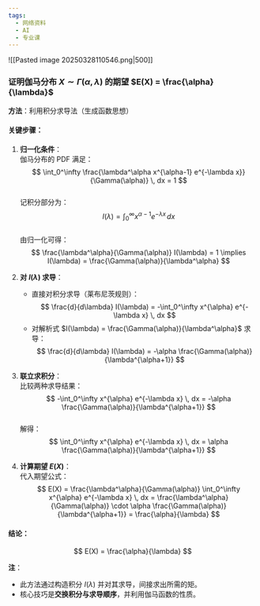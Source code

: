```yaml
---
tags:
  - 网络资料
  - AI
  - 专业课
---
```


![[Pasted image 20250328110546.png|500]]
### 证明伽马分布 $X \sim \Gamma(\alpha, \lambda)$ 的期望 $E(X) = \frac{\alpha}{\lambda}$  
**方法**：利用积分求导法（生成函数思想）  

#### 关键步骤：
1. **归一化条件**：  
   伽马分布的 PDF 满足：  
   $$
   \int_0^\infty \frac{\lambda^\alpha x^{\alpha-1} e^{-\lambda x}}{\Gamma(\alpha)} \, dx = 1
   $$  
   记积分部分为：  
   $$
   I(\lambda) = \int_0^\infty x^{\alpha-1} e^{-\lambda x} \, dx
   $$  
   由归一化可得：  
   $$
   \frac{\lambda^\alpha}{\Gamma(\alpha)} I(\lambda) = 1 \implies I(\lambda) = \frac{\Gamma(\alpha)}{\lambda^\alpha}
   $$  

2. **对 $I(\lambda)$ 求导**：  
   - 直接对积分求导（莱布尼茨规则）：  
     $$
     \frac{d}{d\lambda} I(\lambda) = -\int_0^\infty x^{\alpha} e^{-\lambda x} \, dx
     $$  
   - 对解析式 $I(\lambda) = \frac{\Gamma(\alpha)}{\lambda^\alpha}$ 求导：  
     $$
     \frac{d}{d\lambda} I(\lambda) = -\alpha \frac{\Gamma(\alpha)}{\lambda^{\alpha+1}}
     $$  

3. **联立求积分**：  
   比较两种求导结果：  
   $$
   -\int_0^\infty x^{\alpha} e^{-\lambda x} \, dx = -\alpha \frac{\Gamma(\alpha)}{\lambda^{\alpha+1}}  
   $$  
   解得：  
   $$
   \int_0^\infty x^{\alpha} e^{-\lambda x} \, dx = \alpha \frac{\Gamma(\alpha)}{\lambda^{\alpha+1}}
   $$  

4. **计算期望 $E(X)$**：  
   代入期望公式：  
   $$
   E(X) = \frac{\lambda^\alpha}{\Gamma(\alpha)} \int_0^\infty x^{\alpha} e^{-\lambda x} \, dx = \frac{\lambda^\alpha}{\Gamma(\alpha)} \cdot \alpha \frac{\Gamma(\alpha)}{\lambda^{\alpha+1}} = \frac{\alpha}{\lambda}
   $$  

#### 结论：  
$$
E(X) = \frac{\alpha}{\lambda}
$$  

**注**：  
- 此方法通过构造积分 $I(\lambda)$ 并对其求导，间接求出所需的矩。  
- 核心技巧是**交换积分与求导顺序**，并利用伽马函数的性质。  